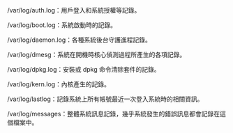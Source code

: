 /var/log/auth.log：用戶登入和系統授權等記錄。

/var/log/boot.log：系統啟動時的記錄。

/var/log/daemon.log：各種系統後台守護進程記錄。

/var/log/dmesg：系統在開機時核心偵測過程所產生的各項記錄。

/var/log/dpkg.log：安裝或 dpkg 命令清除套件的記錄。

/var/log/kern.log：內核產生的記錄。

/var/log/lastlog：記錄系統上所有帳號最近一次登入系統時的相關資訊。

/var/log/messages：整體系統訊息記錄，幾乎系統發生的錯誤訊息都會記錄在這個檔案中。

